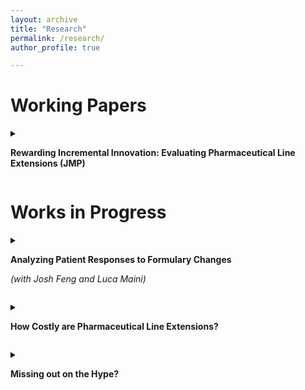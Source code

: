 ```yaml
---
layout: archive
title: "Research"
permalink: /research/
author_profile: true

---
```


<h1>Working Papers</h1>

<details>

<summary>

<b>Rewarding Incremental Innovation: Evaluating Pharmaceutical Line Extensions (JMP)</b>

</summary>

</details>
<p style="margin-bottom: 1rem;"></p>
<h1>Works in Progress</h1>
<details>

<summary>

<b>Analyzing Patient Responses to Formulary Changes</b>

<i>(with Josh Feng and Luca Maini)</i>

</summary>


<!---
** Placing a product on a favorable drug tier is very valuable for drug manufacturers, as it leads to higher demand for their product. If a drug manufacturer is able to move to a better tier, from one year to another, all else equal, they should expect consumers to shift to their product. However, due to history dependence, patients may find a switch costly, which may limit the upside of a drug manufacturer going for a better tier. Using private claims data, we estimate demand in the insulin market for patients that are on plans that have an insulin product shift tiers between years. Preliminary results suggest that patients do predominantly shift towards the cheaper alternative, even in the presence of history dependence.
--->

</details>
<p style="margin-bottom: .5rem;"></p>

<details>

<summary>

<b>How Costly are Pharmaceutical Line Extensions?</b>

</summary>
  

<ul>Launching a pharamceutical line extension allows a firm to continue to earn profits, for up to 3 years after the original formulation expires, by steering patients from the original formulation to the line extension. This steering is profitable, as this steered market share is shielded from generics for the original formulation, as generic substitution laws will not apply for prescriptions of the line extension. Despite a profitable advantage for launching a line extension, many firms don't launch one. One reason is that line extensions are incremental improvements and do require some level of research and development, although unlikely as costly as a novel drug. Using revenue data, I estimate a cost distribution for line extensions, by forecasting foregone profits from not launching and additional profits earned if a line extension was never launched. I find that line extensions cost on average between 430 and 570 million and using these estimates conduct back of the envelope estiamtes of removing exclusivity altogether.</ul>
 

</details>
<p style="margin-bottom: .5rem;"></p>

<details>

<summary>

<b>Missing out on the Hype?</b>

</summary>


<ul> Large sneaker firms like Nike and Adidas frequently release limited quantities of coveted "Hypebeast" shoes, which are extremely popular. These shoes sell out instantly online and are often listed on shoe auction sites for substantially higher prices. Fascinatingly, these shoes clear the auctions at those inflated prices. This paper considers a model that offers an explanation as to why firms don't either increase their quantity of the product or the price to capitalize on the high demand for the product. </ul>
  
  
</details>

<!---
{% if author.googlescholar %}
  You can also find my articles on <u><a href="{{author.googlescholar}}">my Google Scholar profile</a>.</u>
{% endif %}

{% include base_path %}

{% for post in site.publications reversed %}
  {% include archive-single.html %}
{% endfor %}

---->

